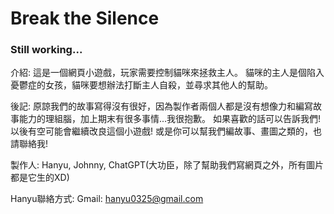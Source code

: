 # Break the Silence
### Still working...
介紹:
這是一個網頁小遊戲，玩家需要控制貓咪來拯救主人。
貓咪的主人是個陷入憂鬱症的女孩，貓咪要想辦法打斷主人自殺，並尋求其他人的幫助。

後記:
原諒我們的故事寫得沒有很好，因為製作者兩個人都是沒有想像力和編寫故事能力的理組腦，加上期末有很多事情...我很抱歉。
如果喜歡的話可以告訴我們! 以後有空可能會繼續改良這個小遊戲!
或是你可以幫我們編故事、畫圖之類的，也請聯絡我!

製作人: Hanyu, Johnny, ChatGPT(大功臣，除了幫助我們寫網頁之外，所有圖片都是它生的XD)

Hanyu聯絡方式:
Gmail: hanyu0325@gmail.com
